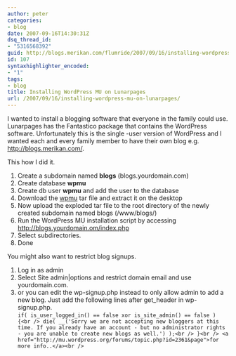 ```yaml
---
author: peter
categories:
- blog
date: 2007-09-16T14:30:31Z
dsq_thread_id:
- "5316568392"
guid: http://blogs.merikan.com/flumride/2007/09/16/installing-wordpress-mu-on-lunarpages/
id: 107
syntaxhighlighter_encoded:
- "1"
tags:
- blog
title: Installing WordPress MU on Lunarpages
url: /2007/09/16/installing-wordpress-mu-on-lunarpages/
---
```


I wanted to install a blogging software that everyone in the family could use. Lunarpages has the Fantastico package that contains the WordPress software. Unfortunately this is the single -user version of WordPress and I wanted each and every family member to have their own blog e.g. http://blogs.merikan.com/<name>.

This how I did it.

  1. Create a subdomain named **blogs** (blogs.yourdomain.com)
  2. Create database **wpmu**
  3. Create db user **wpmu** and add the user to the database
  4. Download the [wpmu](http://mu.wordpress.org/download/) tar file and extract it on the desktop
  5. Now upload the exploded tar file to the root directory of the newly created subdomain named blogs (/www/blogs/)
  6. Run the WordPress MU installation script by accessing http://blogs.yourdomain.om/index.php
  7. Select subdirectories.
  8. Done

You might also want to restrict blog signups.

  1. Log in as admin
  2. Select Site admin|options and restrict domain email and use yourdomain.com.
  3. or you can edit the wp-signup.php instead to only allow admin to add a new blog. Just add the following lines after get_header in wp-signup.php.  
    `if( is_user_logged_in() == false xor is_site_admin() == false ) {<br />
die( __('Sorry we are not accepting new bloggers at this time. If you already have an account - but no administrator rights - you are unable to create new blogs as well.') );<br />
}<br />
<a href="http://mu.wordpress.org/forums/topic.php?id=2361&page">for more info..</a><br />
`